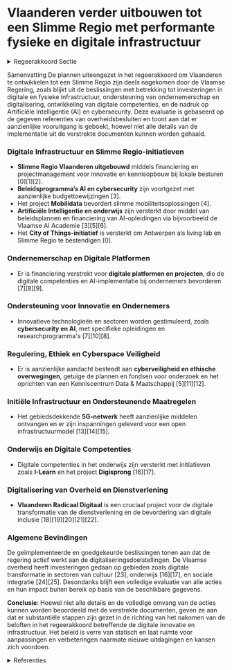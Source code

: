 # Vlaanderen verder uitbouwen tot een Slimme Regio met performante fysieke en digitale infrastructuur

<details>
        <summary>Regeerakkoord Sectie </summary>
        <p>2.3.5 Vlaanderen verder uitbouwen tot een Slimme Regio met performante fysieke en digitale infrastructuur Met het economisch- en innovatiebeleid nemen we het voortouw voor de transitie naar de digitale samenleving in Vlaanderen. Deze inspanningen moeten echter ondersteund worden en aangevuld worden door acties over alle beleidsdomeinen heen. Daarom stellen we een geïntegreerd plan op voor de verdere digitalisering in Vlaanderen en de valorisatie van artificiële intelligentie. Dit plan heeft betrekking op de baanbrekende O&O die verder moeten versterkt worden zoals de beleids-agenda’s en de projecten Mobilidata en I-learn, maar zal o.a. ook handelen over (netwerk)infra-structuur, ondernemerschap, digitale platformen, de ontwikkeling van digitale competenties bij lerenden, ondernemers en werknemers, kennisdif-fusie naar kmo’s en regelgeving en ethiek. Digitalisering dringt immers door in alle domeinen van het maatschappelijke verkeer: zorg, mobiliteit, onderwijs… Deze aanpak stemmen we ook af op de aanbevelingen van de SERV en de Europese doelstellingen ter zake. Artificiële intelligentie (AI) bevindt zich in de kern van alle nieuwe slimme technologieën. Het zal de samenleving en de bedrijven radicaal anders doen functioneren. AI heeft het potentieel om signifi-cante productiviteitsverbeteringen te realiseren. Evenzeer zal de kwaliteit van het leven stijgen door de inzet van AI. Het Vlaamse beleidsplan AI geeft invulling aan onze ambitie om in dit strate-gisch domein via onderzoek, opleiding en prakti-sche toepassingen bij bedrijven, Vlaanderen op de wereldkaart te zetten. De integratie van digitale technologieën, zoals AI, in ons dagelijks leven en onze economieën biedt enorme opportuniteiten maar brengt ook nieuwe risico’s met zich mee. Het aantal gevallen van cybercriminaliteit stijgt exponentieel. Bovendien richten hackers hun vizier vaker op bedrijven, met zware gevolgen: van cybergijzeling tot industriële spionage en zelfs gesaboteerde productie-systemen. Via het beleidsplan cybersecurity, gericht op onderzoek, praktische toepassingen bij bedrijven en opleiding, willen we in Vlaanderen een weerbare digitale economie uitbouwen. Vlaanderen moet de wereldreferentie zijn voor een aantal innovatieve technologieën en sectoren en moet een voortrekker zijn in het digitaal onderne-merschap. We maken van Vlaanderen dé proeftuin voor ondernemingen en burgers die de digitale toepassingen van de toekomst willen proeven. We zetten de beleidsprogramma’s en -projecten Artificiële Intelligentie, Cybersecurity, I-Learn en Mobilidata verder en zorgen er voor dat deze optimaal afgestemd blijven op de noden van de Vlaamse ondernemingen en hele maatschappij. We beginnen hiervoor bij de basis: we brengen Vlaanderen aan de top in digitale infrastructuur. Met de recente evoluties die zich voordoen in de markt wil de Vlaamse regering de motor zijn voor een gebiedsdekkend 5G-netwerk, volgens een open model van infrastructuurdeling waarop alle dienstverleners aan gelijke voorwaarden hun diensten kunnen aanbieden. Om dat model te garanderen, is het noodzakelijk dat de Vlaamse overheid substantieel participeert in de initia-tieven van de operatoren. De Vlaamse regering ziet erop toe dat eventuele bijkomende spelers onder dezelfde voorwaarden kunnen participeren. De Vlaamse overheid bouwt onze regio verder uit tot een Europese koploper op vlak van Slimme Regio’s. Vlaanderen zal lokale besturen maximaal ondersteunen om het beleid en implementaties rond slimme steden efficiënt en breed te ver spreiden. Smart Flanders, het samenwerkingsver-band van de Vlaamse overheid, vormt daarbij de basis van een gezamenlijke aanpak en kennisdeling. De Vlaamse overheid brengt daarbij steden en gemeenten met gelijkaardige uitdagingen samen en zorgt ervoor dat slimme toepassingen maxi-maal gemeenschappelijk kunnen geïmplemen-teerd worden, aan gelijkwaardige voorwaarden. Dit zal leiden tot meer (kosten)efficiëntie en kennisdeling in de verdere uitrol van slimme steden-beleid. Reeds bestaande initiatieven, zoals de “City of Things-oproep” van VLAIO worden waar nodig versterkt en eventueel uitgebreid om verder uit te groeien tot een Europese koploper op vlak van Slimme regio’s. We bestendigen Antwerpen als living lab voor het project City of Things, de proeftuin voor de stad van de toekomst. We hebben extra aandacht voor de drempels die men in kleine gemeenten en landelijke gebieden onder-vindt om deze technologie te implementeren. Vlaanderen zal lokale besturen ondersteunen in de verdere ontwikkeling van open databeheer. Dit moet ertoe leiden dat lokale besturen, in samen-werking met kenniscentra en andere actoren, geholpen worden in de uitdaging om van een grote hoeveelheid beschikbare data effectief te komen tot beleidsmatige verbeteringen. Het eigenaarschap van data blijft daarbij, tenzij anders overeengekomen, bij de bestuurlijke entiteit liggen in wiens opdracht de data verzameld wordt. We werken in overeenstemming met internatio-nale evoluties standaarden uit voor het poolen, openstellen en uitwisselen van data, met grootste respect voor de privacy van gebruikers. We testen deze uit in een aantal proefprojecten die inspelen op de grote maatschappelijke uitdagingen in Vlaanderen (bv. mobiliteit en gezondheidszorg). Onder het motto “Digitaal Eerst” moet elke interactie van ondernemers met de overheid op een eenvoudige, digitale manier af te handelen zijn. VLAIO treedt op als centraal aanspreekpunt van de Vlaamse overheid voor ondernemers volgens het “no wrong door, no single door principe”5 en beheert een e-loket voor onderne-mers waarop alle overheidsagentschappen aansluiten die dienstverlening aan ondernemers aanbieden. We bouwen het e-loket verder uit tot de unieke toegangspoort tot, en het opvolgsys-teem van, de Vlaamse dienstverlening en 5 Volgens dit principe worden ondernemers altijd de weg gewezen naar de juiste ondersteuning of dienstverlener, ongeacht waar ze in het VLAIO-netwerk komen aankloppen. ondersteuning aan ondernemers. We hanteren hierbij het principe van “éénmalige aanmelding”. De Vlaamse overheid neemt het voortouw bij experimenteren met nieuwe digitale toepassingen en transformaties in haar dienstverlening, de zorgsector, onderwijs, … EWI werkt actief mee aan het verminderen van de administratieve belasting voor bedrijven. Een grote maatschappelijke evolutie verwachten we de komende jaren met de commerciële uitrol van semiautonome voertuigen; we maken Vlaanderen klaar om bij de eersten in Europa het veilig gebruik van deze technologieën te kunnen benutten. We houden een internationaal toptechnolo-gie-festival dat minstens tweejaarlijks de wereld naar Vlaanderen haalt en het beste van Vlaanderen aan de wereld laat zien. </p>
        </details> 

Samenvatting
De plannen uiteengezet in het regeerakkoord om Vlaanderen te ontwikkelen tot een Slimme Regio zijn deels nagekomen door de Vlaamse Regering, zoals blijkt uit de beslissingen met betrekking tot investeringen in digitale en fysieke infrastructuur, ondersteuning van ondernemerschap en digitalisering, ontwikkeling van digitale competenties, en de nadruk op Artificiële Intelligentie (AI) en cybersecurity. Deze evaluatie is gebaseerd op de gegeven referenties van overheidsbesluiten en toont aan dat er aanzienlijke vooruitgang is geboekt, hoewel niet alle details van de implementatie uit de verstrekte documenten kunnen worden gehaald.

### Digitale Infrastructuur en Slimme Regio-initiatieven
- **Slimme Regio Vlaanderen uitgebouwd** middels financiering en projectmanagement voor innovatie en kennisopbouw bij lokale besturen \[0\]\[1\]\[2\].
- **Beleidsprogramma’s AI en cybersecurity** zijn voortgezet met aanzienlijke budgettoewijzingen \[3\].
- Het project **Mobilidata** bevordert slimme mobiliteitsoplossingen \[4\].
- **Artificiële Intelligentie en onderwijs** zijn versterkt door middel van beleidsplannen en financiering van AI-opleidingen via bijvoorbeeld de Vlaamse AI Academie \[3\]\[5\]\[6\].
- Het **City of Things-initiatief** is versterkt om Antwerpen als living lab en Slimme Regio te bestendigen \[0\].

### Ondernemerschap en Digitale Platformen
- Er is financiering verstrekt voor **digitale platformen en projecten**, die de digitale competenties en AI-implementatie bij ondernemers bevorderen \[7\]\[8\]\[9\].

### Ondersteuning voor Innovatie en Ondernemers
- Innovatieve technologieën en sectoren worden gestimuleerd, zoals **cybersecurity en AI**, met specifieke opleidingen en researchprogramma's \[7\]\[10\]\[8\].

### Regulering, Ethiek en Cyberspace Veiligheid
- Er is aanzienlijke aandacht besteedt aan **cyberveiligheid en ethische overwegingen**, getuige de plannen en fondsen voor onderzoek en het oprichten van een Kenniscentrum Data & Maatschappij \[5\]\[11\]\[12\].

### Initiële Infrastructuur en Ondersteunende Maatregelen
- Het gebiedsdekkende **5G-netwerk** heeft aanzienlijke middelen ontvangen en er zijn inspanningen geleverd voor een open infrastructuurmodel \[13\]\[14\]\[15\].

### Onderwijs en Digitale Competenties
- Digitale competenties in het onderwijs zijn versterkt met initiatieven zoals **I-Learn** en het project **Digisprong** \[16\]\[17\].

### Digitalisering van Overheid en Dienstverlening
- **Vlaanderen Radicaal Digitaal** is een cruciaal project voor de digitale transformatie van de dienstverlening en de bevordering van digitale inclusie \[18\]\[19\]\[20\]\[21\]\[22\].

### Algemene Bevindingen
De geïmplementeerde en goedgekeurde beslissingen tonen aan dat de regering actief werkt aan de digitaliseringsdoelstellingen. De Vlaamse overheid heeft investeringen gedaan op gebieden zoals digitale transformatie in sectoren van cultuur \[23\], onderwijs \[16\]\[17\], en sociale integratie \[24\]\[25\]. Desondanks blijft een volledige evaluatie van alle acties en hun impact buiten bereik op basis van de beschikbare gegevens.

**Conclusie**: Hoewel niet alle details en de volledige omvang van de acties kunnen worden beoordeeld met de verstrekte documenten, geven ze aan dat er substantiële stappen zijn gezet in de richting van het nakomen van de beloften in het regeerakkoord betreffende de digitale innovatie en infrastructuur. Het beleid is verre van statisch en laat ruimte voor aanpassingen en verbeteringen naarmate nieuwe uitdagingen en kansen zich voordoen.

<details>
        <summary> Referenties</summary>
        
**[\[0\]](https://beslissingenvlaamseregering.vlaanderen.be/?search=Plan%20Vlaamse%20Veerkracht%3A%20Uitbouw%20Slimme%20Regio%20Vlaanderen%20door%20samenbrengen%20innovatiecapaciteit%20ondernemingen%20en%20stimuleren%20implementatie%20en%20kennisopbouw%20bij%20lokale%20besturen&dateOption=select&startDate=2021-06-04T08%3A00%3A00Z&endDate=2021-06-04T08%3A00%3A00Z)** : **(2021-06-04)** Plan Vlaamse Veerkracht: Uitbouw Slimme Regio Vlaanderen door samenbrengen innovatiecapaciteit ondernemingen en stimuleren implementatie en kennisopbouw bij lokale besturen 

**[\[1\]]** : **(2020-07-17)**  

**[\[2\]](https://beslissingenvlaamseregering.vlaanderen.be/?search=AI-onderzoeksprogramma%3A%20subsidie%20voor%20de%20periode%201%20januari%20tot%20en%20met%2030%20juni%202020%0A%0A&dateOption=select&startDate=2019-12-20T09%3A00%3A00Z&endDate=2019-12-20T09%3A00%3A00Z)** : **(2019-12-20)** AI-onderzoeksprogramma: subsidie voor de periode 1 januari tot en met 30 juni 2020

 

**[\[3\]](https://beslissingenvlaamseregering.vlaanderen.be/?search=Vlaams%20Beleidsplan%20Artifici%C3%ABle%20Intelligentie%20%28AI%29%2C%20Luik%20opleidingen%3A%20verlenging%20Vlaamse%20AI%20Academie%20%E2%80%93%20Werkjaar%202024&dateOption=select&startDate=2023-12-22T09%3A00%3A00Z&endDate=2023-12-22T09%3A00%3A00Z)** : **(2023-12-22)** Vlaams Beleidsplan Artificiële Intelligentie (AI), Luik opleidingen: verlenging Vlaamse AI Academie – Werkjaar 2024 

**[\[4\]](https://beslissingenvlaamseregering.vlaanderen.be/?search=Plan%20Vlaamse%20Veerkracht%3A%20Data%20Integratiediensten%20voor%20Slimme%20Mobiliteit&dateOption=select&startDate=2021-12-03T09%3A00%3A00Z&endDate=2021-12-03T09%3A00%3A00Z)** : **(2021-12-03)** Plan Vlaamse Veerkracht: Data Integratiediensten voor Slimme Mobiliteit 

**[\[5\]](https://beslissingenvlaamseregering.vlaanderen.be/?search=Vlaams%20Beleidsplan%20AI%20%E2%80%93%20Flankerend%20beleid%3A%20programma%20voor%20Burgerwetenschap%20AI&dateOption=select&startDate=2020-12-04T09%3A00%3A00Z&endDate=2020-12-04T09%3A00%3A00Z)** : **(2020-12-04)** Vlaams Beleidsplan AI – Flankerend beleid: programma voor Burgerwetenschap AI 

**[\[6\]](https://beslissingenvlaamseregering.vlaanderen.be/?search=Vlaamse%20AI-Academie%20%28VAIA%29%3A%20werkingssubsidie%202023&dateOption=select&startDate=2023-05-05T08%3A00%3A00Z&endDate=2023-05-05T08%3A00%3A00Z)** : **(2023-05-05)** Vlaamse AI-Academie (VAIA): werkingssubsidie 2023 

**[\[7\]](https://beslissingenvlaamseregering.vlaanderen.be/?search=Flankerende%20maatregelen%20hoger%20onderwijs%20in%20het%20kader%20van%20beleidsagenda%E2%80%99s%20artifici%C3%ABle%20intelligentie%20en%20cybersecurity%0A%0A&dateOption=select&startDate=2019-12-20T09%3A00%3A00Z&endDate=2019-12-20T09%3A00%3A00Z)** : **(2019-12-20)** Flankerende maatregelen hoger onderwijs in het kader van beleidsagenda’s artificiële intelligentie en cybersecurity

 

**[\[8\]](https://beslissingenvlaamseregering.vlaanderen.be/?search=Onderzoeksprogramma%20Artifici%C3%ABle%20Intelligentie%20%28AI%29%3A%2012%20miljoen%20euro%20subsidie%20werkjaar%202021&dateOption=select&startDate=2021-01-29T09%3A00%3A00Z&endDate=2021-01-29T09%3A00%3A00Z)** : **(2021-01-29)** Onderzoeksprogramma Artificiële Intelligentie (AI): 12 miljoen euro subsidie werkjaar 2021 

**[\[9\]](https://beslissingenvlaamseregering.vlaanderen.be/?search=Subsidie%20AI-plan%20onderzoeksluik&dateOption=select&startDate=2022-02-11T09%3A00%3A00Z&endDate=2022-02-11T09%3A00%3A00Z)** : **(2022-02-11)** Subsidie AI-plan onderzoeksluik 

**[\[10\]](https://beslissingenvlaamseregering.vlaanderen.be/?search=Vlaams%20Beleidsplan%20AI%20%E2%80%93%20Luik%20opleidingen%3A%20De%20Vlaamse%20AI%20Academie&dateOption=select&startDate=2020-06-19T08%3A00%3A00Z&endDate=2020-06-19T08%3A00%3A00Z)** : **(2020-06-19)** Vlaams Beleidsplan AI – Luik opleidingen: De Vlaamse AI Academie 

**[\[11\]](https://beslissingenvlaamseregering.vlaanderen.be/?search=Plan%20Vlaamse%20Veerkracht%3A%20Cybersecurity%20en%20uitrol%20centraal%20systeem%20van%20veiligheidsbouwstenen%20en%20het%20beheer%20van%20veiligheidsevenementen%20en%20%E2%80%93informatie%20%28SIEM%29&dateOption=select&startDate=2021-06-25T08%3A00%3A00Z&endDate=2021-06-25T08%3A00%3A00Z)** : **(2021-06-25)** Plan Vlaamse Veerkracht: Cybersecurity en uitrol centraal systeem van veiligheidsbouwstenen en het beheer van veiligheidsevenementen en –informatie (SIEM) 

**[\[12\]](https://beslissingenvlaamseregering.vlaanderen.be/?search=Subsidie%20Kenniscentrum%20Data%20en%20Maatschappij%0A&dateOption=select&startDate=2020-04-10T08%3A00%3A00Z&endDate=2020-04-10T08%3A00%3A00Z)** : **(2020-04-10)** Subsidie Kenniscentrum Data en Maatschappij
 

**[\[13\]](https://beslissingenvlaamseregering.vlaanderen.be/?search=Plan%20Vlaamse%20Veerkracht%20dossier%2067&dateOption=select&startDate=2021-05-07T08%3A00%3A00Z&endDate=2021-05-07T08%3A00%3A00Z)** : **(2021-05-07)** Plan Vlaamse Veerkracht dossier 67 

**[\[14\]](https://beslissingenvlaamseregering.vlaanderen.be/?search=Plan%20Vlaamse%20Veerkracht%3A%20dossier%2057&dateOption=select&startDate=2021-05-07T08%3A00%3A00Z&endDate=2021-05-07T08%3A00%3A00Z)** : **(2021-05-07)** Plan Vlaamse Veerkracht: dossier 57 

**[\[15\]](https://beslissingenvlaamseregering.vlaanderen.be/?search=Plan%20Vlaamse%20Veerkracht%3A%20FIT%20%E2%80%93%20Datagedreven%20organisatie%20%26%20Digitalisering%20dienstverlening&dateOption=select&startDate=2021-06-18T08%3A00%3A00Z&endDate=2021-06-18T08%3A00%3A00Z)** : **(2021-06-18)** Plan Vlaamse Veerkracht: FIT – Datagedreven organisatie & Digitalisering dienstverlening 

**[\[16\]](https://beslissingenvlaamseregering.vlaanderen.be/?search=Plan%20Vlaamse%20Veerkracht%3A%20Kennis-%20en%20adviescentrum%20%E2%80%98Digisprong%E2%80%99%20ten%20dienste%20van%20het%20onderwijsveld%20en%20aangepaste%20digitale%20leermiddelen&dateOption=select&startDate=2021-06-25T08%3A00%3A00Z&endDate=2021-06-25T08%3A00%3A00Z)** : **(2021-06-25)** Plan Vlaamse Veerkracht: Kennis- en adviescentrum ‘Digisprong’ ten dienste van het onderwijsveld en aangepaste digitale leermiddelen 

**[\[17\]](https://beslissingenvlaamseregering.vlaanderen.be/?search=Plan%20Vlaamse%20Veerkracht%3A%20actieplan%20E-leren&dateOption=select&startDate=2021-10-22T08%3A00%3A00Z&endDate=2021-10-22T08%3A00%3A00Z)** : **(2021-10-22)** Plan Vlaamse Veerkracht: actieplan E-leren 

**[\[18\]](https://beslissingenvlaamseregering.vlaanderen.be/?search=Stuurorgaan%20Vlaams%20Informatie-%20en%20ICT-beleid%3A%20invulling%20Programma%20Vlaanderen%20Radicaal%20Digitaal%202&dateOption=select&startDate=2020-11-27T09%3A00%3A00Z&endDate=2020-11-27T09%3A00%3A00Z)** : **(2020-11-27)** Stuurorgaan Vlaams Informatie- en ICT-beleid: invulling Programma Vlaanderen Radicaal Digitaal 2 

**[\[19\]](https://beslissingenvlaamseregering.vlaanderen.be/?search=Plan%20Vlaamse%20Veerkracht%3A%20toewijzing%20middelen%20%27Iedereen%20Digitaal%27&dateOption=select&startDate=2021-07-16T06%3A00%3A00Z&endDate=2021-07-16T06%3A00%3A00Z)** : **(2021-07-16)** Plan Vlaamse Veerkracht: toewijzing middelen 'Iedereen Digitaal' 

**[\[20\]](https://beslissingenvlaamseregering.vlaanderen.be/?search=Programma%20Vlaanderen%20Radicaal%20Digitaal%202%3A%20uitvoeringsjaar%202022&dateOption=select&startDate=2021-12-17T09%3A00%3A00Z&endDate=2021-12-17T09%3A00%3A00Z)** : **(2021-12-17)** Programma Vlaanderen Radicaal Digitaal 2: uitvoeringsjaar 2022 

**[\[21\]](https://beslissingenvlaamseregering.vlaanderen.be/?search=Programma%20Vlaanderen%20Radicaal%20Digitaal%202%3A%20uitvoeringsjaar%202023&dateOption=select&startDate=2022-11-18T09%3A00%3A00Z&endDate=2022-11-18T09%3A00%3A00Z)** : **(2022-11-18)** Programma Vlaanderen Radicaal Digitaal 2: uitvoeringsjaar 2023 

**[\[22\]](https://beslissingenvlaamseregering.vlaanderen.be/?search=Programma%20Vlaanderen%20Radicaal%20Digitaal%3A%20exploitatiebudget%20begrotingsjaar%202024&dateOption=select&startDate=2023-11-17T09%3A00%3A00Z&endDate=2023-11-17T09%3A00%3A00Z)** : **(2023-11-17)** Programma Vlaanderen Radicaal Digitaal: exploitatiebudget begrotingsjaar 2024 

**[\[23\]](https://beslissingenvlaamseregering.vlaanderen.be/?search=Plan%20Vlaamse%20Veerkracht%3A%20Digitale%20transformatie%20cultuursector%3A%20%E2%80%98doelgericht%20digitaal%20transformeren%E2%80%99%20%28VV072%29%20en%20%E2%80%98koppeling%20databanken%20en%20betere%20informatiedoorstroming%E2%80%99&dateOption=select&startDate=2021-07-16T06%3A00%3A00Z&endDate=2021-07-16T06%3A00%3A00Z)** : **(2021-07-16)** Plan Vlaamse Veerkracht: Digitale transformatie cultuursector: ‘doelgericht digitaal transformeren’ (VV072) en ‘koppeling databanken en betere informatiedoorstroming’ 

**[\[24\]](https://beslissingenvlaamseregering.vlaanderen.be/?search=Plan%20Vlaamse%20Veerkracht%3A%20Digitaliseringsprojecten%20inburgering&dateOption=select&startDate=2022-07-15T08%3A00%3A00Z&endDate=2022-07-15T08%3A00%3A00Z)** : **(2022-07-15)** Plan Vlaamse Veerkracht: Digitaliseringsprojecten inburgering 

**[\[25\]](https://beslissingenvlaamseregering.vlaanderen.be/?search=Plan%20Vlaamse%20Veerkracht%3A%20Digitalisering%20integratie%20en%20inburgering&dateOption=select&startDate=2021-09-17T08%3A00%3A00Z&endDate=2021-09-17T08%3A00%3A00Z)** : **(2021-09-17)** Plan Vlaamse Veerkracht: Digitalisering integratie en inburgering 
        </details> 

